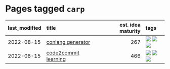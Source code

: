# Pages tagged `carp`

|last_modified|title|est. idea maturity|tags
|:---|:---|---:|:---|
|2022-08-15|[conlang generator](../conlang_lm.md)|267|[![](https://img.shields.io/badge/tag-carp-7064e0)](../tags/carp.md) [![](https://img.shields.io/badge/tag-dataset-95bed6)](../tags/dataset.md) [![](https://img.shields.io/badge/tag-experimental-77485f)](../tags/experimental.md)|
|2022-08-15|[code2commit learning](../code2commit-learning.md)|466|[![](https://img.shields.io/badge/tag-carp-7064e0)](../tags/carp.md) [![](https://img.shields.io/badge/tag-experimental-77485f)](../tags/experimental.md) [![](https://img.shields.io/badge/tag-foundation-8e95e2)](../tags/foundation.md)|